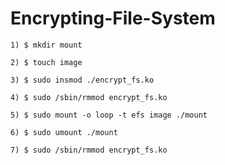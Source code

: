 # Encrypting-File-System
```
1) $ mkdir mount
```
```
2) $ touch image
```
```
3) $ sudo insmod ./encrypt_fs.ko 
```
```
4) $ sudo /sbin/rmmod encrypt_fs.ko
```
```
5) $ sudo mount -o loop -t efs image ./mount
```
```
6) $ sudo umount ./mount
```
```
7) $ sudo /sbin/rmmod encrypt_fs.ko
```
